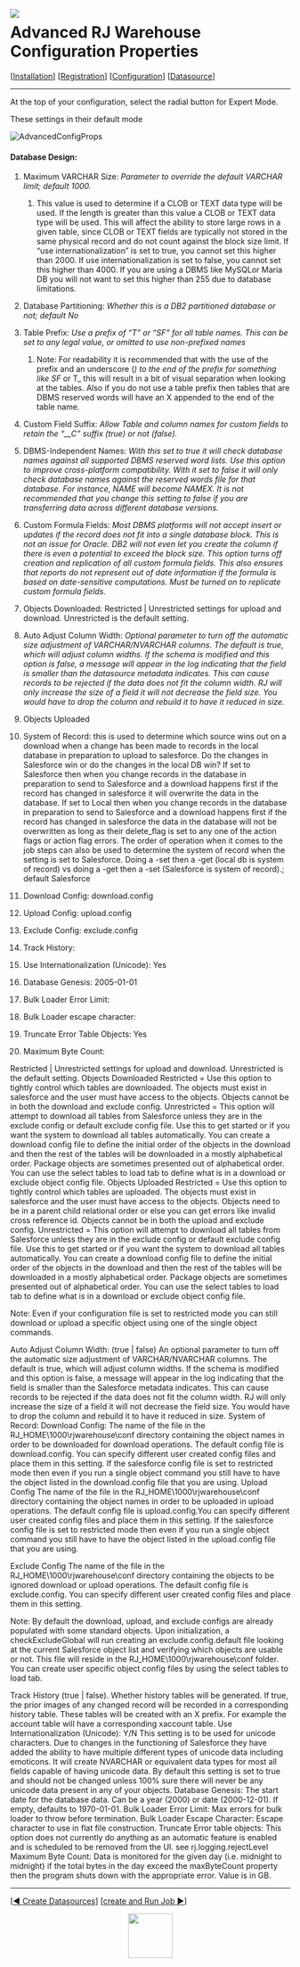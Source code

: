  <a href="http://www.sesamesoftware.com"><img align=left src="../images/RJOrbit110x110.png"></img></a>

# Advanced RJ Warehouse Configuration Properties

[[Installation](installguide.md)] [[Registration](RegistrationGuide.md)] [[Configuration](configurationGuide.md)] [[Datasource](DatasourceGuide.md)]

---

At the top of your configuration, select the radial button for Expert Mode.

These settings in their default mode

![AdvancedConfigProps](../images/advconfigprop1.png)

#### Database Design:

1. Maximum VARCHAR Size: *Parameter to override the default VARCHAR limit; default 1000.*
   1. This value is used to determine if a CLOB or TEXT data type will be used. If the length is greater than this value a CLOB or TEXT data type will be used.  This will affect the ability to store large rows in a given table, since CLOB or TEXT fields are typically not stored in the same physical record and do not count against the block size limit. If “use internationalization” is set to true, you cannot set this higher than 2000. If use internationalization is set to false, you cannot set this higher than 4000. If you are using a DBMS like MySQLor Maria DB you will not want to set this higher than 255 due to database limitations.
   
2. Database Partitioning: *Whether this is a DB2 partitioned database or not; default No*
   
3. Table Prefix: *Use a prefix of “T” or “SF” for all table names. This can be set to any legal value, or omitted to use non-prefixed names*
   1. Note: For readability it is recommended that with the use of the prefix and an underscore (_) to the end of the prefix for something like SF_ or T_ this will result in a bit of visual separation when looking at the tables. Also if you do not use a table prefix then tables that are DBMS reserved words will have an X appended to the end of the table name.
   
4. Custom Field Suffix: *Allow Table and column names for custom fields to retain the “__C” suffix (true) or not (false).*
   
5. DBMS-Independent Names: *With this set to true it will check database names against all supported DBMS reserved word lists. Use this option to improve cross-platform compatibility. With it set to false it will only check database names against the reserved words file for that database. For instance, NAME will become NAMEX. It is not recommended that you change this setting to false if you are transferring data across different database versions.*
   
6. Custom Formula Fields: *Most DBMS platforms will not accept insert or updates if the record does not fit into a single database block. This is not an issue for Oracle. DB2 will not even let you create the column if there is even a potential to exceed the block size. This option turns off creation and replication of all custom formula fields. This also ensures that reports do not represent out of date information if the formula is based on date-sensitive computations. Must be turned on to replicate custom formula fields.*
   
7. Objects Downloaded: Restricted | Unrestricted settings for upload and download. Unrestricted is the default setting.
   
8. Auto Adjust Column Width: *Optional parameter to turn off the automatic size adjustment of VARCHAR/NVARCHAR columns. The default is true, which will adjust column widths. If the schema is modified and this option is false, a message will appear in the log indicating that the field is smaller than the datasource metadata indicates. This can cause records to be rejected if the data does not fit the column width.  RJ will only increase the size of a field it will not decrease the field size. You would have to drop the column and rebuild it to have it reduced in size.*
   
9.  Objects Uploaded
    
10. System of Record: this is used to determine which source wins out on a download when a change has been made to records in the local database in preparation to upload to salesforce. Do the changes in Salesforce win or do the changes in the local DB win? 
If set to Salesforce then when you change records in the database in preparation to send to Salesforce and a download happens first if the record has changed in salesforce it will overwrite the data in the database.
If set to Local then when you change records in the database in preparation to send to Salesforce and a download happens first if the record has changed in salesforce the data in the database will not be overwritten as long as their delete_flag is set to any one of the action flags or action flag errors.
The order of operation when it comes to the job steps can also be used to determine the system of record when the setting is set to Salesforce. Doing a -set then a -get (local db is system of record)  vs doing a -get then a -set (Salesforce is system of record).; default Salesforce

11. Download Config: download.config
1.  Upload Config: upload.config
2.  Exclude Config: exclude.config
3.  Track History: 
4.  Use Internationalization (Unicode): Yes
5.  Database Genesis: 2005-01-01
6.  Bulk Loader Error Limit: 	
7.  Bulk Loader escape character: 	
8.  Truncate Error Table Objects: Yes
9.  Maximum Byte Count: 	


Restricted | Unrestricted settings for upload and download. Unrestricted is the default setting.
Objects Downloaded
Restricted = Use this option to tightly control which tables are downloaded. The objects must exist in salesforce and the user must have access to the objects. Objects cannot be in both the download and exclude config.
Unrestricted = This option will attempt to download all tables from Salesforce unless they are in the exclude config or default exclude config file. Use this to get started or if you want the system to download all tables automatically. You can create a download config file to define the initial order of the objects in the download and then the rest of the tables will be downloaded in a mostly alphabetical order. Package objects are sometimes presented out of alphabetical order.
You can use the select tables to load tab to define what is in a download or exclude object config file.
Objects Uploaded
Restricted = Use this option to tightly control which tables are uploaded. The objects must exist in salesforce and the user must have access to the objects. Objects need to be in a parent child relational order or else you can get errors like invalid cross reference id. Objects cannot be in both the upload and exclude config.
Unrestricted = This option will attempt to download all tables from Salesforce unless they are in the exclude config or default exclude config file. Use this to get started or if you want the system to download all tables automatically. You can create a download config file to define the initial order of the objects in the download and then the rest of the tables will be downloaded in a mostly alphabetical order. Package objects are sometimes presented out of alphabetical order.
You can use the select tables to load tab to define what is in a download or exclude object config file.

Note: Even if your configuration file is set to restricted mode you can still download or upload a specific object using one of the single object commands.

Auto Adjust Column Width: (true | false) An optional parameter to turn off the automatic size adjustment of VARCHAR/NVARCHAR columns. The default is true, which will adjust column widths. If the schema is modified and this option is false, a message will appear in the log indicating that the field is smaller than the Salesforce metadata indicates. This can cause records to be rejected if the data does not fit the column width.  RJ will only increase the size of a field it will not decrease the field size. You would have to drop the column and rebuild it to have it reduced in size.
System of Record: 
Download Config:  The name of the file in the RJ_HOME\1000\rjwarehouse\conf directory containing the object names in order to be downloaded for download operations. The default config file is download.config. You can specify different user created config files and place them in this setting. If the salesforce config file is set to restricted mode then even if you run a single object command you still have to have the object listed in the download.config file that you are using.
Upload Config The name of the file in the RJ_HOME\1000\rjwarehouse\conf directory containing the object names in order to be uploaded in upload operations. The default config file is upload.config.You can specify different user created config files and place them in this setting. If the salesforce config file is set to restricted mode then even if you run a single object command you still have to have the object listed in the upload.config file that you are using.

Exclude Config The name of the file in the RJ_HOME\1000\rjwarehouse\conf directory containing the objects to be ignored download or upload operations. The default config file is exclude.config. You can specify different user created config files and place them in this setting.

Note: By default the download, upload, and exclude configs are already populated with some standard objects.  Upon initialization, a checkExcludeGlobal will run creating an exclude.config.default file looking at the current Salesforce object list and verifying which objects are usable or not.  This file will reside in the RJ_HOME\1000\rjwarehouse\conf folder. You can create user specific object config files by using the select tables to load tab.

Track History (true | false). Whether history tables will be generated. If true, the prior images of any changed record will be recorded in a corresponding history table. These tables will be created with an X prefix. For example the account table will have a corresponding xaccount table.
Use Internationalization (Unicode): Y/N This setting is to be used for unicode characters. Due to changes in the functioning of Salesforce they have added the ability to have multiple different types of unicode data including emoticons. It will create NVARCHAR or equivalent data types for most all fields capable of having unicode data. By default this setting is set to true and should not be changed unless 100% sure there will never be any unicode data present in any of your objects.
Database Genesis: The start date for the database data. Can be a year (2000) or date (2000-12-01). If empty, defaults to 1970-01-01.
Bulk Loader Error Limit: Max errors for bulk loader to throw before termination.
Bulk Loader Escape Character: Escape character to use in flat file construction.
Truncate Error table objects: This option does not currently do anything as an automatic feature is enabled and is scheduled to be removed from the UI. see  rj.logging.rejectLevel
Maximum Byte Count: Data is monitored for the given day (i.e. midnight to midnight) if the total bytes in the day exceed the maxByteCount property then the program shuts down with the appropriate error. Value is in GB.




---

[[&#9664; Create Datasources](DatasourceGuide.md)] [[create and Run Job &#9654;](JobSetup.md)]

<p align="center" >  <a href="http://www.sesamesoftware.com"><img align=center src="../images/poweredBy.png" height="80px"></img></a> </p>